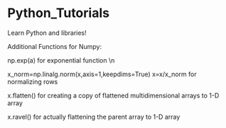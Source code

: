 # Python_Tutorials
Learn Python and libraries!

Additional Functions for Numpy:

np.exp(a) for exponential function \n

x_norm=np.linalg.norm(x,axis=1,keepdims=True) x=x/x_norm for normalizing rows

x.flatten() for creating a copy of flattened multidimensional arrays to 1-D array

x.ravel() for actually flattening the parent array to 1-D array

